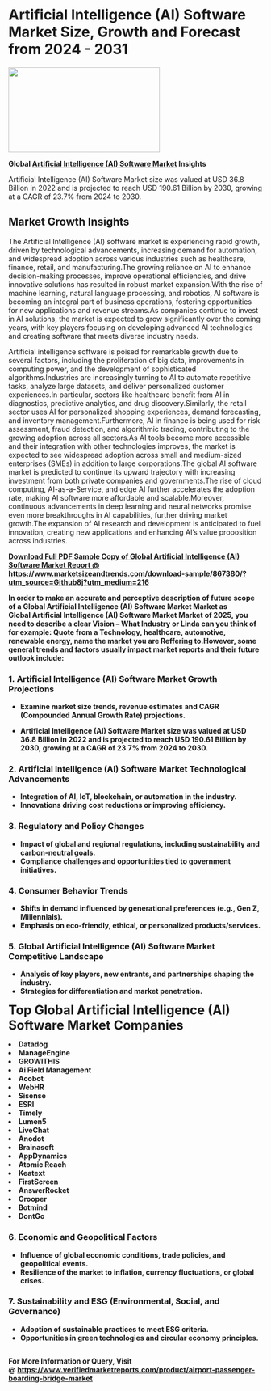 <H1>Artificial Intelligence (AI) Software Market Size, Growth and Forecast from 2024 - 2031</H1><img class="aligncenter size-medium wp-image-584254" src="https://thirdeyenews.in/wp-content/uploads/2024/09/Global-Market-Research-300x168.jpeg" alt="" width="300" height="168" /><p><strong>Global&nbsp;<a href="https://www.marketsizeandtrends.com/download-sample/867380/?utm_source=Github8j?utm_medium=216">Artificial Intelligence (AI) Software Market</a> Insights</strong></p><p>Artificial Intelligence (AI) Software Market size was valued at USD 36.8 Billion in 2022 and is projected to reach USD 190.61 Billion by 2030, growing at a CAGR of 23.7% from 2024 to 2030.</p><p><h2>Market Growth Insights</h2> <p>The Artificial Intelligence (AI) software market is experiencing rapid growth, driven by technological advancements, increasing demand for automation, and widespread adoption across various industries such as healthcare, finance, retail, and manufacturing.The growing reliance on AI to enhance decision-making processes, improve operational efficiencies, and drive innovative solutions has resulted in robust market expansion.With the rise of machine learning, natural language processing, and robotics, AI software is becoming an integral part of business operations, fostering opportunities for new applications and revenue streams.As companies continue to invest in AI solutions, the market is expected to grow significantly over the coming years, with key players focusing on developing advanced AI technologies and creating software that meets diverse industry needs.</p> <p><strong><a href="#"></a></strong></p> <p>Artificial intelligence software is poised for remarkable growth due to several factors, including the proliferation of big data, improvements in computing power, and the development of sophisticated algorithms.Industries are increasingly turning to AI to automate repetitive tasks, analyze large datasets, and deliver personalized customer experiences.In particular, sectors like healthcare benefit from AI in diagnostics, predictive analytics, and drug discovery.Similarly, the retail sector uses AI for personalized shopping experiences, demand forecasting, and inventory management.Furthermore, AI in finance is being used for risk assessment, fraud detection, and algorithmic trading, contributing to the growing adoption across all sectors.As AI tools become more accessible and their integration with other technologies improves, the market is expected to see widespread adoption across small and medium-sized enterprises (SMEs) in addition to large corporations.The global AI software market is predicted to continue its upward trajectory with increasing investment from both private companies and governments.The rise of cloud computing, AI-as-a-Service, and edge AI further accelerates the adoption rate, making AI software more affordable and scalable.Moreover, continuous advancements in deep learning and neural networks promise even more breakthroughs in AI capabilities, further driving market growth.The expansion of AI research and development is anticipated to fuel innovation, creating new applications and enhancing AI’s value proposition across industries.</p> <p><strong><a href="#"></p><p><span class=""><strong>Download Full PDF Sample Copy of Global Artificial Intelligence (AI) Software Market Report</strong> @ <a href="https://www.marketsizeandtrends.com/download-sample/867380/?utm_source=Github8j?utm_medium=216" target="_blank">https://www.marketsizeandtrends.com/download-sample/867380/?utm_source=Github8j?utm_medium=216</a></span></p><p>In order to make an accurate and perceptive description of future scope of a Global&nbsp;Artificial Intelligence (AI) Software Market Market as Global&nbsp;Artificial Intelligence (AI) Software Market Market of 2025, you need to describe a clear Vision &ndash; What Industry or Linda can you think of for example: Quote from a Technology, healthcare, automotive, renewable energy, name the market you are Reffering to.However, some general trends and factors usually impact market reports and their future outlook include:</p><h3>1.&nbsp;<strong>Artificial Intelligence (AI) Software Market Growth Projections</strong></h3><ul><li>Examine market size trends, revenue estimates and CAGR (Compounded Annual Growth Rate) projections.</li><li><p>Artificial Intelligence (AI) Software Market size was valued at USD 36.8 Billion in 2022 and is projected to reach USD 190.61 Billion by 2030, growing at a CAGR of 23.7% from 2024 to 2030.</p></li></ul><h3>2.&nbsp;<strong>Artificial Intelligence (AI) Software Market Technological Advancements</strong></h3><ul><li>Integration of AI, IoT, blockchain, or automation in the industry.</li><li>Innovations driving cost reductions or improving efficiency.</li></ul><h3>3.&nbsp;<strong>Regulatory and Policy Changes</strong></h3><ul><li>Impact of global and regional regulations, including sustainability and carbon-neutral goals.</li><li>Compliance challenges and opportunities tied to government initiatives.</li></ul><h3>4.&nbsp;<strong>Consumer Behavior Trends</strong></h3><ul><li>Shifts in demand influenced by generational preferences (e.g., Gen Z, Millennials).</li><li>Emphasis on eco-friendly, ethical, or personalized products/services.</li></ul><h3>5.&nbsp;<strong>Global Artificial Intelligence (AI) Software Market Competitive Landscape</strong></h3><ul><li>Analysis of key players, new entrants, and partnerships shaping the industry.</li><li>Strategies for differentiation and market penetration.</li></ul><p data-pm-slice="1 1 []"><span style="color: inherit; font-family: inherit; font-size: 25px;">Top Global Artificial Intelligence (AI) Software Market Companies</span></p><div class="" data-test-id=""><p><li>Datadog</li><li> ManageEngine</li><li> GROWITHIS</li><li> Ai Field Management</li><li> Acobot</li><li> WebHR</li><li> Sisense</li><li> ESRI</li><li> Timely</li><li> Lumen5</li><li> LiveChat</li><li> Anodot</li><li> Brainasoft</li><li> AppDynamics</li><li> Atomic Reach</li><li> Keatext</li><li> FirstScreen</li><li> AnswerRocket</li><li> Grooper</li><li> Botmind</li><li> DontGo</li></p></div><h3>6.&nbsp;<strong>Economic and Geopolitical Factors</strong></h3><ul><li>Influence of global economic conditions, trade policies, and geopolitical events.</li><li>Resilience of the market to inflation, currency fluctuations, or global crises.</li></ul><h3>7.&nbsp;<strong>Sustainability and ESG (Environmental, Social, and Governance)</strong></h3><ul><li>Adoption of sustainable practices to meet ESG criteria.</li><li>Opportunities in green technologies and circular economy principles.</li></ul><h2><strong style="font-size: 14px;">For More Information or Query, Visit @&nbsp;</strong><a style="background-color: #ffffff; font-size: 14px;" href="https://www.marketsizeandtrends.com/report/artificial-intelligence-ai-software-market/" target="_blank">https://www.verifiedmarketreports.com/product/airport-passenger-boarding-bridge-market</a></h2>